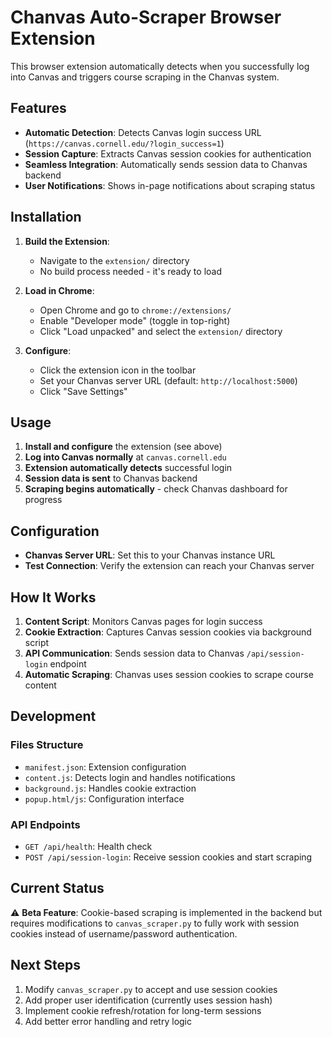 # Chanvas Auto-Scraper Browser Extension

This browser extension automatically detects when you successfully log into Canvas and triggers course scraping in the Chanvas system.

## Features

- **Automatic Detection**: Detects Canvas login success URL (`https://canvas.cornell.edu/?login_success=1`)
- **Session Capture**: Extracts Canvas session cookies for authentication
- **Seamless Integration**: Automatically sends session data to Chanvas backend
- **User Notifications**: Shows in-page notifications about scraping status

## Installation

1. **Build the Extension**:
   - Navigate to the `extension/` directory
   - No build process needed - it's ready to load

2. **Load in Chrome**:
   - Open Chrome and go to `chrome://extensions/`
   - Enable "Developer mode" (toggle in top-right)
   - Click "Load unpacked" and select the `extension/` directory

3. **Configure**:
   - Click the extension icon in the toolbar
   - Set your Chanvas server URL (default: `http://localhost:5000`)
   - Click "Save Settings"

## Usage

1. **Install and configure** the extension (see above)
2. **Log into Canvas normally** at `canvas.cornell.edu`
3. **Extension automatically detects** successful login
4. **Session data is sent** to Chanvas backend
5. **Scraping begins automatically** - check Chanvas dashboard for progress

## Configuration

- **Chanvas Server URL**: Set this to your Chanvas instance URL
- **Test Connection**: Verify the extension can reach your Chanvas server

## How It Works

1. **Content Script**: Monitors Canvas pages for login success
2. **Cookie Extraction**: Captures Canvas session cookies via background script
3. **API Communication**: Sends session data to Chanvas `/api/session-login` endpoint
4. **Automatic Scraping**: Chanvas uses session cookies to scrape course content

## Development

### Files Structure
- `manifest.json`: Extension configuration
- `content.js`: Detects login and handles notifications
- `background.js`: Handles cookie extraction
- `popup.html/js`: Configuration interface

### API Endpoints
- `GET /api/health`: Health check
- `POST /api/session-login`: Receive session cookies and start scraping

## Current Status

⚠️ **Beta Feature**: Cookie-based scraping is implemented in the backend but requires modifications to `canvas_scraper.py` to fully work with session cookies instead of username/password authentication.

## Next Steps

1. Modify `canvas_scraper.py` to accept and use session cookies
2. Add proper user identification (currently uses session hash)
3. Implement cookie refresh/rotation for long-term sessions
4. Add better error handling and retry logic